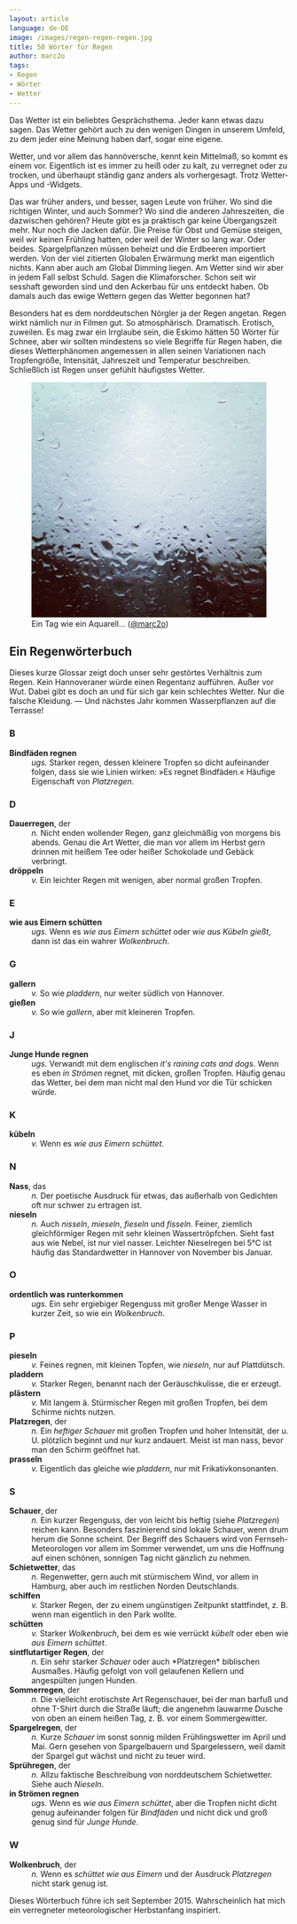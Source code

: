 ```yaml
---
layout: article
language: de-DE
image: /images/regen-regen-regen.jpg
title: 50 Wörter für Regen
author: marc2o
tags:
- Regen
- Wörter
- Wetter
---
```


Das Wetter ist ein beliebtes Gesprächsthema. Jeder kann etwas dazu sagen. Das Wetter gehört auch zu den wenigen Dingen in unserem Umfeld, zu dem jeder eine Meinung haben darf, sogar eine eigene.

<!--more-->

Wetter, und vor allem das hannöversche, kennt kein Mittelmaß, so kommt es einem vor. Eigentlich ist es immer zu heiß oder zu kalt, zu verregnet oder zu trocken, und überhaupt ständig ganz anders als vorhergesagt. Trotz Wetter-Apps und -Widgets.

Das war früher anders, und besser, sagen Leute von früher. Wo sind die richtigen Winter, und auch Sommer? Wo sind die anderen Jahreszeiten, die dazwischen gehören? Heute gibt es ja praktisch gar keine Übergangszeit mehr. Nur noch die Jacken dafür. Die Preise für Obst und Gemüse steigen, weil wir keinen Frühling hatten, oder weil der Winter so lang war. Oder beides. Spargelpflanzen müssen beheizt und die Erdbeeren importiert werden. Von der viel zitierten Globalen Erwärmung merkt man eigentlich nichts. Kann aber auch am Global Dimming liegen. Am Wetter sind wir aber in jedem Fall selbst Schuld. Sagen die Klimaforscher. Schon seit wir sesshaft geworden sind und den Ackerbau für uns entdeckt haben. Ob damals auch das ewige Wettern gegen das Wetter begonnen hat?

Besonders hat es dem norddeutschen Nörgler ja der Regen angetan. Regen wirkt nämlich nur in Filmen gut. So atmosphärisch. Dramatisch. Erotisch, zuweilen. Es mag zwar ein Irrglaube sein, die Eskimo hätten 50 Wörter für Schnee, aber wir sollten mindestens so viele Begriffe für Regen haben, die dieses Wetterphänomen angemessen in allen seinen Variationen nach Tropfengröße, Intensität, Jahreszeit und Temperatur beschreiben. Schließlich ist Regen unser gefühlt häufigstes Wetter. 

<figure>
<img src="/images/regen-regen-regen.jpg" alt="Dauerregen">
<figcaption>Ein Tag wie ein Aquarell… (<a href="https://instagram.com/p/QW4C3AKl8_/?taken-by=marc2o" rel="me">@marc2o</a>)</figcaption>
</figure>

## Ein Regenwörterbuch

Dieses kurze Glossar zeigt doch unser sehr gestörtes Verhältnis zum Regen. Kein Hannoveraner würde einen Regentanz aufführen. Außer vor Wut. Dabei gibt es doch an und für sich gar kein schlechtes Wetter. Nur die falsche Kleidung. — Und nächstes Jahr kommen Wasserpflanzen auf die Terrasse!

### B

<dl>
	<dt><strong>Bindfäden regnen</strong></dt>
	<dd><em>ugs.</em> Starker regen, dessen kleinere Tropfen so dicht aufeinander folgen, dass sie wie Linien wirken: »Es regnet Bindfäden.« Häufige Eigenschaft von <em>Platzregen</em>.</dd>
</dl>

### D

<dl>
	<dt><strong>Dauerregen</strong>, der</dt>
	<dd><em>n.</em> Nicht enden wollender Regen, ganz gleichmäßig von morgens bis abends. Genau die Art Wetter, die man vor allem im Herbst gern drinnen mit heißem Tee oder heißer Schokolade und Gebäck verbringt.</dd>
	<dt><strong>dröppeln</strong></dt>
	<dd><em>v.</em> Ein leichter Regen mit wenigen, aber normal großen Tropfen.</dd>
</dl>

### E

<dl>
	<dt><strong>wie aus Eimern schütten</strong></dt>
	<dd><em>ugs.</em> Wenn es <em>wie aus Eimern schüttet</em> oder <em>wie aus Kübeln gießt</em>, dann ist das ein wahrer <em>Wolkenbruch</em>.</dd>
</dl>

### G

<dl>
	<dt><strong>gallern</strong></dt>
	<dd><em>v.</em> So wie <em>pladdern</em>, nur weiter südlich von Hannover.</dd>
	<dt><strong>gießen</strong></dt>
	<dd><em>v.</em> So wie <em>gallern</em>, aber mit kleineren Tropfen.</dd>
</dl>

### J

<dl>
	<dt><strong>Junge Hunde regnen</strong></dt>
	<dd><em>ugs.</em> Verwandt mit dem englischen <em>it's raining cats and dogs</em>. Wenn es eben <em>in Strömen</em> regnet, mit dicken, großen Tropfen. Häufig genau das Wetter, bei dem man nicht mal den Hund vor die Tür schicken würde.</dd>
</dl>

### K

<dl>
	<dt><strong>kübeln</strong></dt>
	<dd><em>v.</em> Wenn es <em>wie aus Eimern schüttet</em>.</dd>
</dl>

### N

<dl>
	<dt><strong>Nass</strong>, das</dt>  
	<dd><em>n.</em> Der poetische Ausdruck für etwas, das außerhalb von Gedichten oft nur schwer zu ertragen ist.</dd>
	<dt><strong>nieseln</strong></dt>
	<dd><em>n.</em> Auch <em>nisseln</em>, <em>mieseln</em>, <em>fieseln</em> und <em>fisseln</em>. Feiner, ziemlich gleichförmiger Regen mit sehr kleinen Wassertröpfchen. Sieht fast aus wie Nebel, ist nur viel nasser. Leichter Nieselregen bei 5°C ist häufig das Standardwetter in Hannover von November bis Januar.</dd>
</dl>

### O

<dl>
	<dt><strong>ordentlich was runterkommen</strong></dt>
	<dd><em>ugs.</em> Ein sehr ergiebiger Regenguss mit großer Menge Wasser in kurzer Zeit, so wie ein <em>Wolkenbruch</em>.</dd>
</dl>

### P

<dl>
	<dt><strong>pieseln</strong></dt>
	<dd><em>v.</em> Feines regnen, mit kleinen Topfen, wie <em>nieseln</em>, nur auf Plattdütsch.</dd>
	<dt><strong>pladdern</strong></dt>
	<dd><em>v.</em> Starker Regen, benannt nach der Geräuschkulisse, die er erzeugt.</dd>
	<dt><strong>plästern</strong></dt>
	<dd><em>v.</em> Mit langem ä. Stürmischer Regen mit großen Tropfen, bei dem Schirme nichts nutzen.</dd>
	<dt><strong>Platzregen</strong>, der</dt>
	<dd><em>n.</em> Ein <em>heftiger Schauer</em> mit großen Tropfen und hoher Intensität, der u. U. plötzlich beginnt und nur kurz andauert. Meist ist man nass, bevor man den Schirm geöffnet hat.</dd>
	<dt><strong>prasseln</strong></dt>
	<dd><em>v.</em> Eigentlich das gleiche wie <em>pladdern</em>, nur mit Frikativkonsonanten.</dd>
</dl>

### S

<dl>
	<dt><strong>Schauer</strong>, der</dt>
	<dd><em>n.</em> Ein kurzer Regenguss, der von leicht bis heftig (siehe <em>Platzregen</em>) reichen kann. Besonders faszinierend sind lokale Schauer, wenn drum herum die Sonne scheint. Der Begriff des Schauers wird von Fernseh-Meteorologen vor allem im Sommer verwendet, um uns die Hoffnung auf einen schönen, sonnigen Tag nicht gänzlich zu nehmen.</dd>
	<dt><strong>Schietwetter</strong>, das</dt>
	<dd><em>n.</em> Regenwetter, gern auch mit stürmischem Wind, vor allem in Hamburg, aber auch im restlichen Norden Deutschlands.</dd>
	<dt><strong>schiffen</strong></dt>
	<dd><em>v.</em> Starker Regen, der zu einem ungünstigen Zeitpunkt stattfindet, z. B. wenn man eigentlich in den Park wollte.</dd>
	<dt><strong>schütten</strong></dt>
	<dd><em>v.</em> Starker <em>Wolkenbruch</em>, bei dem es wie verrückt <em>kübelt</em> oder eben wie <em>aus Eimern schüttet</em>.</dd>
	<dt><strong>sintflutartiger Regen</strong>, der</dt>
	<dd><em>n.</em> Ein sehr starker <em>Schauer</em> oder auch *Platzregen* biblischen Ausmaßes. Häufig gefolgt von voll gelaufenen Kellern und angespülten jungen Hunden.</dd>
	<dt><strong>Sommerregen</strong>, der</dt>
	<dd><em>n.</em> Die vielleicht erotischste Art Regenschauer, bei der man barfuß und ohne T-Shirt durch die Straße läuft; die angenehm lauwarme Dusche von oben an einem heißen Tag, z. B. vor einem Sommergewitter.</dd>
	<dt><strong>Spargelregen</strong>, der</dt>
	<dd><em>n.</em> Kurze <em>Schauer</em> im sonst sonnig milden Frühlingswetter im April und Mai. Gern gesehen von Spargelbauern und Spargelessern, weil damit der Spargel gut wächst und nicht zu teuer wird.</dd>
	<dt><strong>Sprühregen</strong>, der</dt>
	<dd><em>n.</em> Allzu faktische Beschreibung von norddeutschem Schietwetter. Siehe auch <em>Nieseln</em>.</dd>
	<dt><strong>in Strömen regnen</strong></dt>
	<dd><em>ugs.</em> Wenn es <em>wie aus Eimern schüttet</em>, aber die Tropfen nicht dicht genug aufeinander folgen für <em>Bindfäden</em> und nicht dick und groß genug sind für <em>Junge Hunde</em>.</dd>
</dl>

### W

<dl>
	<dt><strong>Wolkenbruch</strong>, der</dt>
	<dd><em>n.</em> Wenn es <em>schüttet wie aus Eimern</em> und der Ausdruck <em>Platzregen</em> nicht stark genug ist.</dd>
</dl>

Dieses Wörterbuch führe ich seit September 2015. Wahrscheinlich hat mich ein verregneter meteorologischer Herbstanfang inspiriert.
